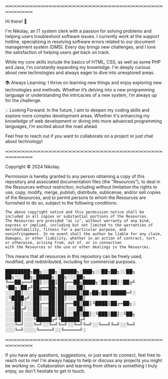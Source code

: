 ⫘⫘⫘⫘⫘⫘⫘⫘⫘⫘⫘⫘⫘⫘⫘⫘⫘⫘⫘⫘⫘⫘⫘⫘⫘⫘⫘⫘⫘⫘⫘⫘⫘⫘⫘⫘⫘⫘⫘⫘⫘⫘⫘⫘⫘⫘⫘

Hi there! 👋

I'm Nikolay, an IT system clerk with a passion for solving problems and helping users troubleshoot software issues. 
I currently work at the support hotline, specializing in resolving software errors related to our document management 
system (DMS). Every day brings new challenges, and I love the satisfaction of helping users get back on track.

While my core skills include the basics of HTML, CSS, as well as some PHP and Java, I'm 
constantly expanding my knowledge. I'm deeply curious about new technologies and always 
eager to dive into unexplored areas.

📚 Always Learning: I thrive on learning new things and enjoy exploring new technologies and methods. 
Whether it’s delving into a new programming language or understanding the intricacies of a new system, I’m always up for the challenge.

💡 Looking Forward: In the future, I aim to deepen my coding skills and explore more complex development 
areas. Whether it's enhancing my knowledge of web development or diving into more advanced programming languages, I’m excited about the road ahead.

Feel free to reach out if you want to collaborate on a project or just chat about technology!

⫘⫘⫘⫘⫘⫘⫘⫘⫘⫘⫘⫘⫘⫘⫘⫘⫘⫘⫘⫘⫘⫘⫘⫘⫘⫘⫘⫘⫘⫘⫘⫘⫘⫘⫘⫘⫘⫘⫘⫘⫘⫘⫘⫘⫘⫘⫘

Copyright © 2024 Nikolay.

Permission is hereby granted to any person obtaining a copy of this repository and associated documentation files (the 
"Resources"), to deal in the Resources without restriction, including without limitation the rights to use, copy, modify, merge, publish, 
distribute, sublicense, and/or sell copies of the Resources, and to permit persons to whom the Resources are furnished to do so, subject to the following conditions:

    The above copyright notice and this permission notice shall be included in all copies or substantial portions of the Resources.
    The Resources are provided "as is", without warranty of any kind, express or implied, including but not limited to the warranties of merchantability, fitness for a particular purpose, and 
    noninfringement. In no event shall the author be liable for any claim, damages, or other liability, whether in an action of contract, tort, or otherwise, arising from, out of, or in connection 
    with the Resources or the use or other dealings in the Resources.

This means that all resources in this repository can be freely used, modified, and redistributed, including for commercial purposes.


████████╗██╗░░██╗░█████╗░███╗░░██╗██╗░░██╗  ██╗░░░██╗░█████╗░██╗░░░██╗
╚══██╔══╝██║░░██║██╔══██╗████╗░██║██║░██╔╝  ╚██╗░██╔╝██╔══██╗██║░░░██║
░░░██║░░░███████║███████║██╔██╗██║█████═╝░  ░╚████╔╝░██║░░██║██║░░░██║
░░░██║░░░██╔══██║██╔══██║██║╚████║██╔═██╗░  ░░╚██╔╝░░██║░░██║██║░░░██║
░░░██║░░░██║░░██║██║░░██║██║░╚███║██║░╚██╗  ░░░██║░░░╚█████╔╝╚██████╔╝
░░░╚═╝░░░╚═╝░░╚═╝╚═╝░░╚═╝╚═╝░░╚══╝╚═╝░░╚═╝  ░░░╚═╝░░░░╚════╝░░╚═════╝░

⫘⫘⫘⫘⫘⫘⫘⫘⫘⫘⫘⫘⫘⫘⫘⫘⫘⫘⫘⫘⫘⫘⫘⫘⫘⫘⫘⫘⫘⫘⫘⫘⫘⫘⫘⫘⫘⫘⫘⫘⫘⫘⫘⫘⫘⫘⫘

If you have any questions, suggestions, or just want to connect, feel free to reach out to me! I'm always happy to help or discuss any projects you might be working on. 
Collaboration and learning from others is something I truly enjoy, so don't hesitate to get in touch.
